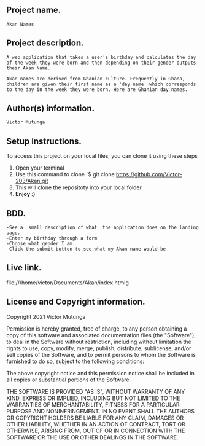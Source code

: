 ## Project name.
    Akan Names
## Project description.
    A web application that takes a user's birthday and calculates the day of the week they were born and then depending on their gender outputs their Akan Name. 

    Akan names are derived from Ghanian culture. Frequently in Ghana, children are given their first name as a 'day name' which corresponds to the day in the week they were born. Here are Ghanian day names.

## Author(s) information.
    Victor Mutunga

## Setup instructions.
To access this project on your local files, you can clone it using these steps 
1. Open your terminal
1. Use this command to clone `$ git clone https://github.com/Victor-203/Akan.git
1. This will clone the repositoty into your local folder
1. __Enjoy :)__ 

## BDD.
    -See a  small description of what  the application does on the landing page.
    -Enter my birthday through a form 
    -Choose what gender I am.
    -Click the submit button to see what my Akan name would be

## Live link.
file:///home/victor/Documents/Akan/index.htmlg

## License and Copyright information.
Copyright 2021 Victor Mutunga

Permission is hereby granted, free of charge, to any person obtaining a copy of this software and associated documentation files (the "Software"), to deal in the Software without restriction, including without limitation the rights to use, copy, modify, merge, publish, distribute, sublicense, and/or sell copies of the Software, and to permit persons to whom the Software is furnished to do so, subject to the following conditions:

The above copyright notice and this permission notice shall be included in all copies or substantial portions of the Software.

THE SOFTWARE IS PROVIDED "AS IS", WITHOUT WARRANTY OF ANY KIND, EXPRESS OR IMPLIED, INCLUDING BUT NOT LIMITED TO THE WARRANTIES OF MERCHANTABILITY, FITNESS FOR A PARTICULAR PURPOSE AND NONINFRINGEMENT. IN NO EVENT SHALL THE AUTHORS OR COPYRIGHT HOLDERS BE LIABLE FOR ANY CLAIM, DAMAGES OR OTHER LIABILITY, WHETHER IN AN ACTION OF CONTRACT, TORT OR OTHERWISE, ARISING FROM, OUT OF OR IN CONNECTION WITH THE SOFTWARE OR THE USE OR OTHER DEALINGS IN THE SOFTWARE.

